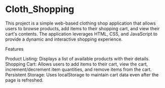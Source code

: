 # Cloth_Shopping
This project is a simple web-based clothing shop application that allows users to browse products, add items to their shopping cart, and view their cart's contents. The application leverages HTML, CSS, and JavaScript to provide a dynamic and interactive shopping experience.

Features

Product Listing: Displays a list of available products with their details.
Shopping Cart: Allows users to add items to their cart, view the cart, increment/decrement item quantities, and remove items from the cart.
Persistent Storage: Uses localStorage to maintain cart data even after the page is refreshed.
